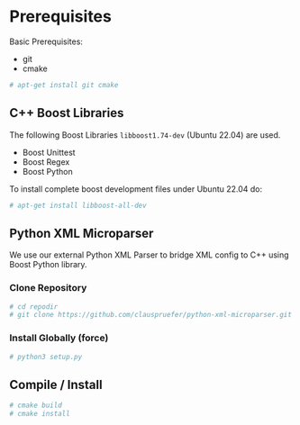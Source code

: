 # Prerequisites

Basic Prerequisites:
- git
- cmake

```bash
# apt-get install git cmake
```

## C++ Boost Libraries

The following Boost Libraries ```libboost1.74-dev``` (Ubuntu 22.04) are used. 

- Boost Unittest
- Boost Regex
- Boost Python

To install complete boost development files under Ubuntu 22.04 do:

```bash
# apt-get install libboost-all-dev
```

## Python XML Microparser

We use our external Python XML Parser to bridge XML config to C++ using Boost Python library.

### Clone Repository

```bash
# cd repodir
# git clone https://github.com/clauspruefer/python-xml-microparser.git
```

### Install Globally (force)

```bash
# python3 setup.py
```

## Compile / Install

```bash
# cmake build
# cmake install
```
